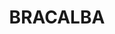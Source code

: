 ---
lastmod: '2025-04-06T06:05:21+00:00'
latitude: -27.022484
layout: suburb
longitude: 152.858311
postcode: '4512'
state: QLD
title: BRACALBA
url: /qld/bracalba/
---